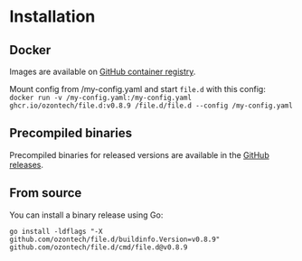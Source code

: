# Installation

## Docker

Images are available on [GitHub container registry](https://github.com/ozontech/file.d/pkgs/container/file.d).

Mount config from /my-config.yaml and start `file.d` with this config: <br>
`docker run -v /my-config.yaml:/my-config.yaml ghcr.io/ozontech/file.d:v0.8.9 /file.d/file.d --config /my-config.yaml`

## Precompiled binaries

Precompiled binaries for released versions are available in the
[GitHub releases](https://github.com/ozontech/file.d/releases).

## From source

You can install a binary release using Go:

```shell
go install -ldflags "-X github.com/ozontech/file.d/buildinfo.Version=v0.8.9" github.com/ozontech/file.d/cmd/file.d@v0.8.9
```
